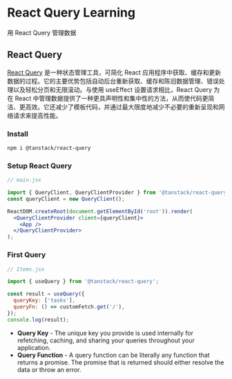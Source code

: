 # React Query Learning

用 React Query 管理数据

## React Query

[React Query](https://tanstack.com/query/v4/docs/framework/react/overview) 是一种状态管理工具，可简化 React 应用程序中获取、缓存和更新数据的过程。它的主要优势包括自动后台重新获取、缓存和陈旧数据管理、错误处理以及轻松分页和无限滚动。与使用 useEffect 设置请求相比，React Query 为在 React 中管理数据提供了一种更具声明性和集中性的方法，从而使代码更简洁、更高效。它还减少了模板代码，并通过最大限度地减少不必要的重新呈现和网络请求来提高性能。

### Install

```sh
npm i @tanstack/react-query
```

### Setup React Query

```jsx
// main.jsx

import { QueryClient, QueryClientProvider } from '@tanstack/react-query';
const queryClient = new QueryClient();

ReactDOM.createRoot(document.getElementById('root')).render(
  <QueryClientProvider client={queryClient}>
    <App />
  </QueryClientProvider>
);
```

### First Query

```jsx
// Items.jsx

import { useQuery } from '@tanstack/react-query';

const result = useQuery({
  queryKey: ['tasks'],
  queryFn: () => customFetch.get('/'),
});
console.log(result);
```

- **Query Key** - The unique key you provide is used internally for refetching, caching, and sharing your queries throughout your application.
- **Query Function** - A query function can be literally any function that returns a promise. The promise that is returned should either resolve the data or throw an error.